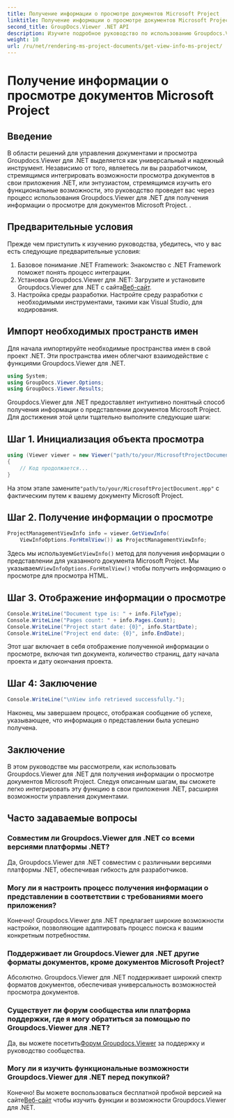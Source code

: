 ```yaml
---
title: Получение информации о просмотре документов Microsoft Project
linktitle: Получение информации о просмотре документов Microsoft Project
second_title: GroupDocs.Viewer .NET API
description: Изучите подробное руководство по использованию Groupdocs.Viewer для .NET для легкого получения информации о просмотре документов Microsoft Project.
weight: 10
url: /ru/net/rendering-ms-project-documents/get-view-info-ms-project/
---
```


# Получение информации о просмотре документов Microsoft Project

## Введение
В области решений для управления документами и просмотра Groupdocs.Viewer для .NET выделяется как универсальный и надежный инструмент. Независимо от того, являетесь ли вы разработчиком, стремящимся интегрировать возможности просмотра документов в свои приложения .NET, или энтузиастом, стремящимся изучить его функциональные возможности, это руководство проведет вас через процесс использования Groupdocs.Viewer для .NET для получения информации о просмотре для документов Microsoft Project. .
## Предварительные условия
Прежде чем приступить к изучению руководства, убедитесь, что у вас есть следующие предварительные условия:
1. Базовое понимание .NET Framework: Знакомство с .NET Framework поможет понять процесс интеграции.
2.  Установка Groupdocs.Viewer для .NET: Загрузите и установите Groupdocs.Viewer для .NET с сайта[Веб-сайт](https://releases.groupdocs.com/viewer/net/).
3. Настройка среды разработки. Настройте среду разработки с необходимыми инструментами, такими как Visual Studio, для кодирования.

## Импорт необходимых пространств имен
Для начала импортируйте необходимые пространства имен в свой проект .NET. Эти пространства имен облегчают взаимодействие с функциями Groupdocs.Viewer для .NET.

```csharp
using System;
using GroupDocs.Viewer.Options;
using GroupDocs.Viewer.Results;
```

Groupdocs.Viewer для .NET предоставляет интуитивно понятный способ получения информации о представлении документов Microsoft Project. Для достижения этой цели тщательно выполните следующие шаги:
## Шаг 1. Инициализация объекта просмотра
```csharp
using (Viewer viewer = new Viewer("path/to/your/MicrosoftProjectDocument.mpp"))
{
    // Код продолжается...
}
```
 На этом этапе замените`"path/to/your/MicrosoftProjectDocument.mpp"` с фактическим путем к вашему документу Microsoft Project.
## Шаг 2. Получение информации о просмотре
```csharp
ProjectManagementViewInfo info = viewer.GetViewInfo(
    ViewInfoOptions.ForHtmlView()) as ProjectManagementViewInfo;
```
 Здесь мы используем`GetViewInfo()` метод для получения информации о представлении для указанного документа Microsoft Project. Мы указываем`ViewInfoOptions.ForHtmlView()` чтобы получить информацию о просмотре для просмотра HTML.
## Шаг 3. Отображение информации о просмотре
```csharp
Console.WriteLine("Document type is: " + info.FileType);
Console.WriteLine("Pages count: " + info.Pages.Count);
Console.WriteLine("Project start date: {0}", info.StartDate);
Console.WriteLine("Project end date: {0}", info.EndDate);
```
Этот шаг включает в себя отображение полученной информации о просмотре, включая тип документа, количество страниц, дату начала проекта и дату окончания проекта.
## Шаг 4: Заключение
```csharp
Console.WriteLine("\nView info retrieved successfully.");
```
Наконец, мы завершаем процесс, отображая сообщение об успехе, указывающее, что информация о представлении была успешно получена.

## Заключение
В этом руководстве мы рассмотрели, как использовать Groupdocs.Viewer для .NET для получения информации о просмотре документов Microsoft Project. Следуя описанным шагам, вы сможете легко интегрировать эту функцию в свои приложения .NET, расширяя возможности управления документами.
## Часто задаваемые вопросы

### Совместим ли Groupdocs.Viewer для .NET со всеми версиями платформы .NET?

Да, Groupdocs.Viewer для .NET совместим с различными версиями платформы .NET, обеспечивая гибкость для разработчиков.

### Могу ли я настроить процесс получения информации о представлении в соответствии с требованиями моего приложения?

Конечно! Groupdocs.Viewer для .NET предлагает широкие возможности настройки, позволяющие адаптировать процесс поиска к вашим конкретным потребностям.

### Поддерживает ли Groupdocs.Viewer для .NET другие форматы документов, кроме документов Microsoft Project?

Абсолютно. Groupdocs.Viewer для .NET поддерживает широкий спектр форматов документов, обеспечивая универсальность возможностей просмотра документов.

### Существует ли форум сообщества или платформа поддержки, где я могу обратиться за помощью по Groupdocs.Viewer для .NET?

 Да, вы можете посетить[Форум Groupdocs.Viewer](https://forum.groupdocs.com/c/viewer/9) за поддержку и руководство сообщества.

### Могу ли я изучить функциональные возможности Groupdocs.Viewer для .NET перед покупкой?

 Конечно! Вы можете воспользоваться бесплатной пробной версией на сайте[Веб-сайт](https://releases.groupdocs.com/) чтобы изучить функции и возможности Groupdocs.Viewer для .NET.
